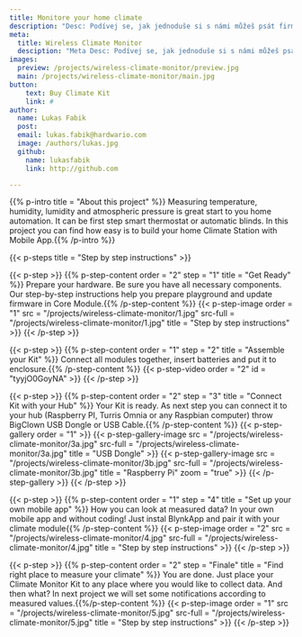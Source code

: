 ```yaml
---
title: Monitore your home climate
description: "Desc: Podívej se, jak jednoduše si s námi můžeš psát firmware pro ARM Cortex M0+"
meta:
  title: Wireless Climate Monitor
  desciption: "Meta Desc: Podívej se, jak jednoduše si s námi můžeš psát firmware pro ARM Cortex M0+"
images:
  preview: /projects/wireless-climate-monitor/preview.jpg
  main: /projects/wireless-climate-monitor/main.jpg
button:
    text: Buy Climate Kit
    link: #
author:
  name: Lukas Fabik
  post:
  email: lukas.fabik@hardwario.com
  image: /authors/lukas.jpg
  github:
    name: lukasfabik
    link: http://github.com

---
```


{{% p-intro title = "About this project" %}}
Measuring temperature, humidity, lumidity and atmospheric pressure is great start to you home automation. It can be first step smart thermostat or automatic blinds. In this project you can find how easy is to build your home Climate Station with Mobile App.{{% /p-intro %}}

{{< p-steps title = "Step by step instructions" >}}

{{< p-step >}}
 {{% p-step-content order = "2" step = "1" title = "Get Ready" %}}
 Prepare your hardware. Be sure you have all necessary components. Our step-by-step instructions help you prepare playground and update firmware in Core Module.{{% /p-step-content %}}
 {{< p-step-image order = "1" src = "/projects/wireless-climate-monitor/1.jpg" src-full = "/projects/wireless-climate-monitor/1.jpg" title = "Step by step instructions" >}}
{{< /p-step >}}

{{< p-step >}}
 {{% p-step-content order = "1" step = "2" title = "Assemble your Kit" %}}
 Connect all modules together, insert batteries and put it to enclosure.{{% /p-step-content %}}
 {{< p-step-video order = "2" id = "tyyjO0GoyNA" >}}
{{< /p-step >}}

{{< p-step >}}
 {{% p-step-content order = "2" step = "3" title = "Connect Kit with your Hub" %}}
Your Kit is ready. As next step you can connect it to your hub (Raspberry PI, Turris Omnia or any Raspbian computer) throw BigClown USB Dongle or USB Cable.{{% /p-step-content %}}
 {{< p-step-gallery order = "1" >}}
  {{< p-step-gallery-image src = "/projects/wireless-climate-monitor/3a.jpg" src-full = "/projects/wireless-climate-monitor/3a.jpg" title = "USB Dongle" >}}
  {{< p-step-gallery-image src = "/projects/wireless-climate-monitor/3b.jpg" src-full = "/projects/wireless-climate-monitor/3b.jpg" title = "Raspberry Pi" zoom = "true" >}}
 {{< /p-step-gallery >}}
{{< /p-step >}}

{{< p-step >}}
 {{% p-step-content order = "1" step = "4" title = "Set up your own mobile app" %}}
How you can look at measured data? In your own mobile app and without coding! Just instal BlynkApp and pair it with your climate module{{% /p-step-content %}}
 {{< p-step-image order = "2" src = "/projects/wireless-climate-monitor/4.jpg" src-full = "/projects/wireless-climate-monitor/4.jpg" title = "Step by step instructions" >}}
{{< /p-step >}}

{{< p-step >}}
 {{% p-step-content order = "2" step = "Finale" title = "Find right place to measure your climate" %}}
You are done. Just place your Climate Monitor Kit to any place where you would like to collect data. And then what? In next project we will set some notifications according to measured values.{{%/p-step-content %}}
 {{< p-step-image order = "1" src = "/projects/wireless-climate-monitor/5.jpg" src-full = "/projects/wireless-climate-monitor/5.jpg" title = "Step by step instructions" >}}
{{< /p-step >}}
